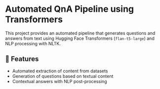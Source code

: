 # Automated QnA Pipeline using Transformers

This project provides an automated pipeline that generates questions and answers from text using Hugging Face Transformers (`flan-t5-large`) and NLP processing with NLTK.

## 🚀 Features
- Automated extraction of content from datasets
- Generation of questions based on textual content
- Contextual answers with NLP post-processing
